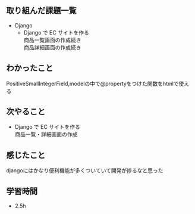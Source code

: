 ## 取り組んだ課題一覧
- Django
  - Django で EC サイトを作る<br>
商品一覧画面の作成続き<br>
商品詳細画面の作成続き
## わかったこと
PositiveSmallIntegerField,modelの中で@propertyをつけた関数をhtmlで使える
## 次やること
  - Django で EC サイトを作る<br>
商品一覧・詳細画面の作成
## 感じたこと
djangoにはかなり便利機能が多くついていて開発が捗るなと思った
## 学習時間
- 2.5h